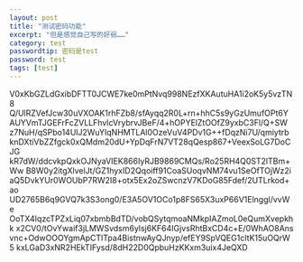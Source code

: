 ```yaml
---
layout: post
title: "测试密码功能"
excerpt: "但是感觉自己写的好弱……"
category: test
passwordtip: 密码是test
password: test
tags: [test]
---
```

V0xKbGZLdGxibDFTT0JCWE7ke0mPtNvq998NEzfXKAutuHA1i2oK5y5vzTN8
Q/UlRZVefJcw30uVXOAK1rhFZb8/sfAyqq2R0L+rn+hhC5s9yGzUmufOPt6Y
AUYVmTJGEFrFcZVLLFhvlcVrybrvJBeF/4+hOPYElZtOOfZ9yxbC3Fl/Q+SW
z7NuH/qSPbo14UlJ2WuYIqNHMTLAl0OzeVuV4PDv1G++fDqzNi7U/qmiytrb
knDXtiVbZZfgck0xQMdm20dU+YpDqFrN7VT28qQesp867+VeexSoLG7DoCJG
kR7dW/ddcvkpQxkOJNyaVIEK866IyRJB9869CMQs/Ro25RH4Q0ST2lTBm+Ww
B8W0y2itgXlvelJt/GZ1hyxID2Qqoiff91CoaSUoqvNM74vu1SeOfTOjWz2i
aQ5DvkYUr0WOUbP7RW2I8+otx5Ex2oZSwcnzV7KDoG85Fdef/2UTLrkod+ao
UD2765B6q9GVQ7k3S3ong0/E3A5OV1OCo1p8FS65X3uxP66V1Elnggl/vvWe
OoTX4IqzcTPZxLiq07xbmbBdTD/vobQSytqmoaNMkpIAZmoL0eQumXvepkhk
x2CV0/tOvYwaif3jLMWSvdsm6ylsj6KF64IGjvsRhtBxCD4c+E/0WhAO8Ans
vnc+OdwOOOYgmApCTlTpa4BistnwAyQJnyp/efEY9SpVQEG1cItK15uOQrW5
kxLGaD3xNR2HEkTIFysd/8dH22D0QpbuHzKKxm3uix4JeQXD
